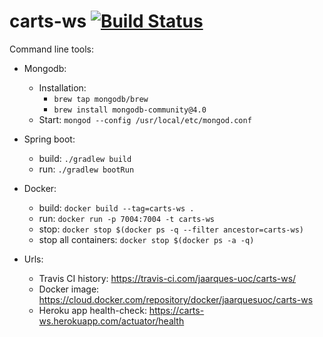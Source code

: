 # carts-ws [![Build Status](https://travis-ci.com/jaarques-uoc/carts-ws.svg?branch=master)](https://travis-ci.com/jaarques-uoc/carts-ws)

Command line tools:
* Mongodb:
    * Installation:
        * `brew tap mongodb/brew`
        * `brew install mongodb-community@4.0`
    * Start: `mongod --config /usr/local/etc/mongod.conf`
* Spring boot:
    * build: `./gradlew build`
    * run: `./gradlew bootRun`
* Docker:
    * build: `docker build --tag=carts-ws .`
    * run: `docker run -p 7004:7004 -t carts-ws`
    * stop: `docker stop $(docker ps -q --filter ancestor=carts-ws)`
    * stop all containers: `docker stop $(docker ps -a -q)`

* Urls:
    * Travis CI history: https://travis-ci.com/jaarques-uoc/carts-ws/
    * Docker image: https://cloud.docker.com/repository/docker/jaarquesuoc/carts-ws
    * Heroku app health-check: https://carts-ws.herokuapp.com/actuator/health
